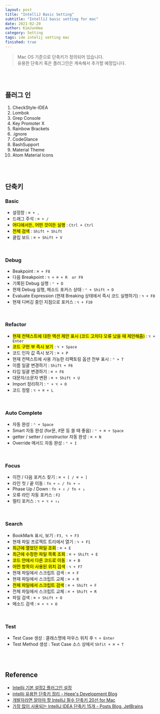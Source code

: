 ```yaml
---
layout: post
title: "IntelliJ Basic Setting"
subtitle: "IntelliJ basic setting for mac"
date: 2021-02-20
author: KimJunHee
category: Setting
tags: ide intelij setting mac
finished: true
---
```


> Mac OS 기준으로 단축키가 정의되어 있습니다. <br/>
> 유용한 단축키 혹은 플러그인은 계속해서 추가할 예정입니다.


<br/>
<br/>

## 플러그 인

1. CheckStyle-IDEA
2. Lombok
3. Grep Console
4. Key Promoter X
5. Rainbow Brackets
6. .ignore
7. CodeGlance
8. BashSupport
9. Material Theme
10. Atom Material Icons



<br/>
<br/>

## 단축키

### Basic

- 설정창 : `⌘ + ,`
- 드래그 주석 : `⌘ + /`
- <mark>어디에서든, 어떤 것이든 실행</mark> : `Ctrl + Ctrl`
- <mark>전체 검색</mark> : `Shift + Shift`
- 클립 보드 : `⌘ + Shift + V`


<br/>

### Debug

- Beakpoint : `⌘ + F8`
- 다음 Breakpoint : `⌥ + ⌘ + R  or F9`
- 기록된 Debug 실행 : `⌃ + D`
- 현재 Debug 실행, 메소드 포커스 상태 : `⌃ + Shift + D`
- Evaluate Expression (현재 Breaking 상태에서 즉시 코드 실행하기) : `⌥ + F8`
- 현재 디버깅 중인 지점으로 포커스 : `⌥ + F10`


<br/>

### Refactor

- <mark>현재 컨텍스트에 대한 액션 제안 표시 (코드 고치다 오류 났을 때 제안해줌)</mark> : `⌥ + Enter`
- <mark>코드 구현 부 즉시 보기</mark> : `⌥ + Space`
- 코드 인자 값 즉시 보기 : `⌘ + P`
- 현재 컨텍스트에 사용 가능한 리팩토링 옵션 전부 표시 : `⌃ + T`
- 이름 일괄 변경하기 : `Shift + F6`
- 타입 일괄 변경하기 : `⌘ + F6`
- 대문자/소문자 변환 : `⌘ + Shift + U`
- Import 정리하기 : `⌃ + ⌥ + O`
- 코드 정렬 : `⌥ + ⌘ + L`

<br/>

### Auto Complete

- 자동 완성 : `⌃ + Space`
- Smart 자동 완성 (for문, if문 등 쓸 때 좋음) : `⌃ + ⌘ + Space`
- getter / setter / constructor 자동 완성 : `⌘ + N`
- Override 메서드 자동 완성 : `⌃ + I`

<br/>

### Focus

- 이전 / 다음 포커스 찾기 : `⌘ + [ / ⌘ + ]`
- 라인 첫 / 끝 이동 : `fn + ← / fn + →`
- Phase Up / Down : `fn + ↑ / fn + ↓`
- 오류 라인 자동 포커스 : `F2`
- 멀티 포커스 : `⌥ + ⌥ + ↑↓`

<br/>

### Search

- BookMark 표시, 보기 : `F3, ⌥ + F3`
- 현재 파일 프로젝트 트리에서 열기 : `⌥ + F1`
- <mark>최근에 열었던 파일 조회</mark> : `⌘ + E`
- <mark>최근에 수정한 파일 목록 조회</mark> : `⌘ + Shift + E`
- <mark>코드 안에서 다른 코드로 이동</mark> : `⌘ + B`
- <mark>어떤 항목이 사용된 위치 검색</mark> : `⌥ + F7`
- 현재 파일에서 스크립트 검색 :  `⌘ + F`
- 현재 파일에서 스크립트 교체 :  `⌘ + R`
- <mark>전체 파일에서 스크립트 검색</mark> :  `⌘ + Shift + F`
- 전체 파일에서 스크립트 교체 :  `⌘ + Shift + R`
- 파일 검색 : `⌘ + Shift + O`
- 메소드 검색 : `⌘ + ⌥ + O`

<br/>

### Test

- Test Case 생성 : 클래스명에 마우스 위치 후  `⌥ + Enter`
- Test Method 생성 : Test Case 소스 상에서  `Shfit + ⌘ + T`


<br/>
<br/>

## Reference

- [Intellij 기본 설정2 플러그인 설정](https://goddaehee.tistory.com/198)
- [intellij 유용한 단축키 정리 - Heee's Development Blog](https://gmlwjd9405.github.io/2019/05/21/intellij-shortkey.html)
- [개발자라면 알아야 할 IntelliJ 필수 단축키 20선 for Mac](https://www.letmecompile.com/intellij-shortcut-keys-mac/)
- [가장 많이 사용되는 IntelliJ IDEA 단축키 15개 - Posts Blog, JetBrains](https://blog.jetbrains.com/ko/2020/03/11/top-15-intellij-idea-shortcuts_ko/)
